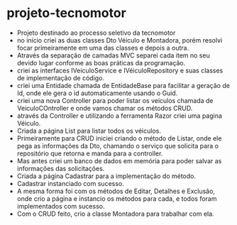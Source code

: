# projeto-tecnomotor
- Projeto destinado ao processo seletivo da tecnomotor
- no início criei as duas classes Dto Véiculo e Montadora, porém resolvi focar primeiramente em uma das classes e depois a outra.
- Através da separação de camadas MVC separei cada item no seu devido lugar conforme as boas práticas da programação.
- criei as interfaces IVeiculoService e IVéiculoRepository e suas classes de implementação de código.
- criei uma Entidade chamada de EntidadeBase para facilitar a geração de Id, onde ele gera o id automaticamente usando o Guid.
- criei uma nova Controller para poder listar os veículos chamada de VeiculoCOntroller e onde vamos chamar os métodos CRUD.
- através da Controller e utilizando a ferramenta Razor criei uma pagina Véiculo.
- Criada a página List para listar todos os véiculos.
- Primeiramente para CRUD iniciei criando o método de Listar, onde ele pega as informações da Dto, chamando o serviço que solicita para o repositório que retorna e manda para a controller.
- Mas antes criei um banco de dados em memória para poder salvar as informações das solicitações.
- Criada a página Cadastrar para a implementação do método.
- Cadastrar instanciado com sucesso.
- A mesma forma foi com os métodos de Editar, Detalhes e Exclusão, onde crio a página e instancio os métodos para cada, e todos foram implementados com sucesso.
- Com o CRUD feito, crio a classe Montadora para trabalhar com ela.

